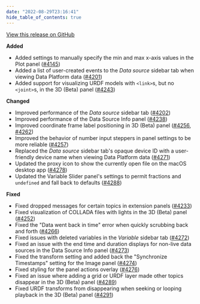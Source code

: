 ```yaml
---
date: "2022-08-29T23:16:41"
hide_table_of_contents: true
---
```

[View this release on GitHub](https://github.com/foxglove/studio/releases/tag/v1.24.0)

**Added**
- Added settings to manually specify the min and max x-axis values in the Plot panel ([#4145](https://github.com/foxglove/studio/pull/4145))
- Added a list of user-created events to the _Data source_ sidebar tab when viewing Data Platform data ([#4201](https://github.com/foxglove/studio/pull/4201)) 
- Added support for visualizing URDF models with `<link>`s, but no `<joint>`s, in the 3D (Beta) panel ([#4243](https://github.com/foxglove/studio/pull/4243))

**Changed**
- Improved performance of the _Data source_ sidebar tab ([#4202](https://github.com/foxglove/studio/pull/4202))
- Improved performance of the Data Source Info panel ([#4238](https://github.com/foxglove/studio/pull/4238))
- Improved coordinate frame label positioning in 3D (Beta) panel ([#4256](https://github.com/foxglove/studio/pull/4256), [#4262](https://github.com/foxglove/studio/pull/4262))
- Improved the behavior of number input steppers in panel settings to be more reliable ([#4257](https://github.com/foxglove/studio/pull/4257)) 
- Replaced the _Data source_ sidebar tab's opaque device ID with a user-friendly device name when viewing Data Platform data ([#4271](https://github.com/foxglove/studio/pull/4271)) 
- Updated the proxy icon to show the currently open file on the macOS desktop app ([#4278](https://github.com/foxglove/studio/pull/4278))
- Updated the Variable Slider panel's settings to permit fractions and `undefined` and fall back to defaults ([#4288](https://github.com/foxglove/studio/pull/4288))

**Fixed**
- Fixed dropped messages for certain topics in extension panels ([#4233](https://github.com/foxglove/studio/pull/4233))
- Fixed visualization of COLLADA files with lights in the 3D (Beta) panel ([#4252](https://github.com/foxglove/studio/pull/4252)) 
- Fixed the "Data went back in time" error when quickly scrubbing back and forth ([#4266](https://github.com/foxglove/studio/pull/4266)) 
- Fixed issues with deleted variables in the _Variable_ sidebar tab ([#4272](https://github.com/foxglove/studio/pull/4272))
- Fixed an issue with the end time and duration displays for non-live data sources in the Data Source Info panel ([#4273](https://github.com/foxglove/studio/pull/4273)) 
- Fixed the transform setting and added back the "Synchronize Timestamps" setting for the Image panel ([#4274](https://github.com/foxglove/studio/pull/4274)) 
- Fixed styling for the panel actions overlay ([#4276](https://github.com/foxglove/studio/pull/4276)) 
- Fixed an issue where adding a grid or URDF layer made other topics disappear in the 3D (Beta) panel ([#4289](https://github.com/foxglove/studio/pull/4289))
- Fixed URDF transforms from disappearing when seeking or looping playback in the 3D (Beta) panel ([#4291](https://github.com/foxglove/studio/pull/4291))